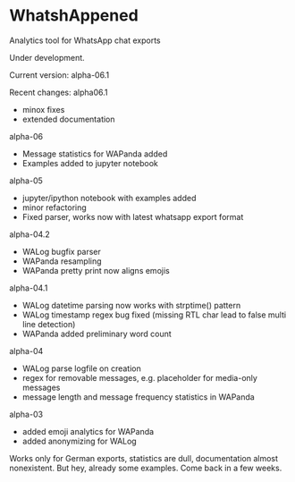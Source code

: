 # WhatshAppened
Analytics tool for WhatsApp chat exports

Under development.

Current version: alpha-06.1

Recent changes:
alpha06.1
- minox fixes
- extended documentation 

alpha-06
- Message statistics for WAPanda added
- Examples added to jupyter notebook

alpha-05
- jupyter/ipython notebook with examples added
- minor refactoring
- Fixed parser, works now with latest whatsapp export format

alpha-04.2
- WALog bugfix parser
- WAPanda resampling
- WAPanda pretty print now aligns emojis

alpha-04.1
- WALog datetime parsing now works with strptime() pattern
- WALog timestamp regex bug fixed (missing RTL char lead to false multi line detection)
- WAPanda added preliminary word count

alpha-04
- WALog parse logfile on creation
- regex for removable messages, e.g. placeholder for media-only messages
- message length and message frequency statistics in WAPanda

alpha-03
- added emoji analytics for WAPanda
- added anonymizing for WALog

Works only for German exports, statistics are dull, documentation almost nonexistent. But hey, already some examples. Come back in a few weeks.
